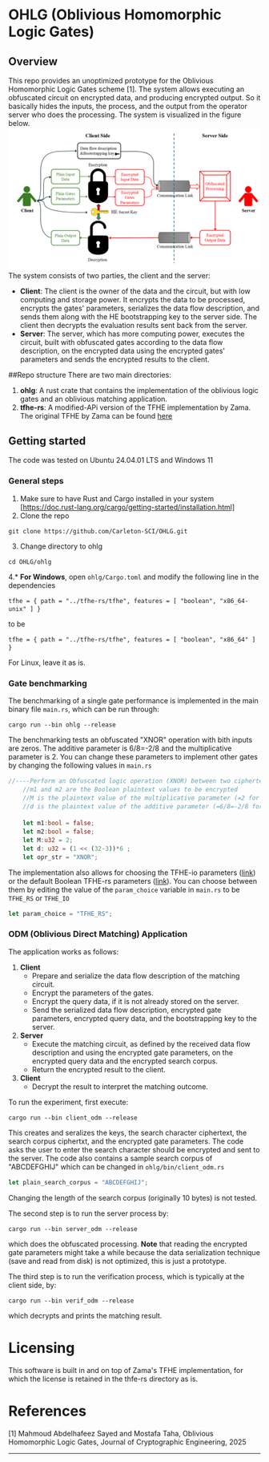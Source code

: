 # OHLG (Oblivious Homomorphic Logic Gates)
## Overview
This repo provides an unoptimized prototype for the Oblivious Homomorphic Logic Gates scheme [1]. The system allows executing an obfuscated circuit on encrypted data, and producing encrypted output. So it basically hides the inputs, the process, and the output from the operator server who does the processing. The system is visualized in the figure below.
![System Overview figure](Sys_overview.png)
The system consists of two parties, the client and the server:  
* **Client**: The client is the owner of the data and the circuit, but with low computing and storage power. It encrypts the data to be processed, encrypts the gates' parameters, serializes the data flow description, and sends them along with the HE bootstrapping key to the server side. The client then decrypts the evaluation results sent back from the server.
* **Server**: The server, which has more computing power, executes the circuit, built with obfuscated gates according to the data flow description, on the encrypted data using the encrypted gates' parameters and sends the encrypted results to the client.

##Repo structure
There are two main directories:
1. **ohlg**: A rust crate that contains the implementation of the oblivious logic gates and an oblivious matching application.
2. **tfhe-rs**: A modified-APi version of the TFHE implementation by Zama. The original TFHE by Zama can be found [here](https://github.com/zama-ai/tfhe-rs "Zama TFHE-rs")

## Getting started
The code was tested on Ubuntu 24.04.01 LTS and Windows 11
### General steps
1. Make sure to have Rust and Cargo installed in your system [https://doc.rust-lang.org/cargo/getting-started/installation.html]
2. Clone the repo
```
git clone https://github.com/Carleton-SCI/OHLG.git
```
3. Change directory to ohlg
```
cd OHLG/ohlg
```
4.* **For Windows**, open ```ohlg/Cargo.toml``` and modify the following line in the dependencies
```
tfhe = { path = "../tfhe-rs/tfhe", features = [ "boolean", "x86_64-unix" ] }
```
to be
```
tfhe = { path = "../tfhe-rs/tfhe", features = [ "boolean", "x86_64" ] }
```
For Linux, leave it as is.

### Gate benchmarking
The benchmarking of a single gate performance is implemented in the main binary file ```main.rs```, which can be run through:
```
cargo run --bin ohlg --release
```
The benchmarking tests an obfuscated "XNOR" operation with bith inputs are zeros. The additive parameter is 6/8=-2/8 and the multiplicative parameter is 2. You can change these parameters to implement other gates by changing the following values in ```main.rs```
```Rust
//----Perform an Obfuscated logic operation (XNOR) between two ciphertexts----
    //m1 and m2 are the Boolean plaintext values to be encrypted
    //M is the plaintext value of the multiplicative parameter (=2 for XNOR operation)
    //d is the plaintext value of the additive parameter (=6/8=-2/8 for XNOR operation)
    
    let m1:bool = false;
    let m2:bool = false;
    let M:u32 = 2;
    let d: u32 = (1 << (32-3))*6 ;
    let opr_str = "XNOR";
```
The implementation also allows for choosing the TFHE-io parameters ([link](https://tfhe.github.io/tfhe/security_and_params.html)) or the default Boolean TFHE-rs parameters ([link](https://github.com/zama-ai/tfhe-rs)). You can choose between them by editing the value of the ```param_choice``` variable in ```main.rs``` to be ```TFHE_RS``` or ```TFHE_IO```
```Rust
let param_choice = "TFHE_RS";
```
### ODM (Oblivious Direct Matching) Application
The application works as follows:
1. **Client**
   * Prepare and serialize the data flow description of the matching circuit.
   * Encrypt the parameters of the gates.
   * Encrypt the query data, if it is not already stored on the server.
   * Send the serialized data flow description, encrypted gate parameters, encrypted query data, and the bootstrapping key to the server.
2. **Server**
   * Execute the matching circuit, as defined by the received data flow description and using the encrypted gate parameters, on the encrypted query data and the encrypted search corpus.
   * Return the encrypted result to the client.
3. **Client**
   * Decrypt the result to interpret the matching outcome.

To run the experiment, first execute:
```
cargo run --bin client_odm --release
```
This creates and seralizes the keys, the search character ciphertext, the search corpus ciphertxt, and the encrypted gate parameters. The code asks the user to enter the search character should be encrypted and sent to the server. The code also contains a sample search corpus of "ABCDEFGHIJ" which can be changed in ```ohlg/bin/client_odm.rs```
```Rust
let plain_search_corpus = "ABCDEFGHIJ";
```
Changing the length of the search corpus (originally 10 bytes) is not tested.  

The second step is to run the server process by:
```
cargo run --bin server_odm --release
```
which does the obfuscated processing. **Note** that reading the encrypted gate parameters might take a while because the data serialization technique (save and read from disk) is not optimized, this is just a prototype.

The third step is to run the verification process, which is typically at the client side, by:
```
cargo run --bin verif_odm --release
```
which decrypts and prints the matching result.

# Licensing
This software is built in and on top of Zama's TFHE implementation, for which the license is retained in the thfe-rs directory as is.


# References
[1] Mahmoud Abdelhafeez Sayed and Mostafa Taha, Oblivious Homomorphic Logic Gates, Journal of Cryptographic Engineering, 2025

---

